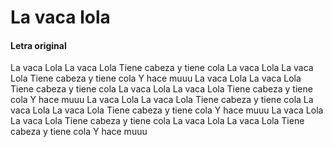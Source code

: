 # La vaca lola
#### Letra original

La vaca Lola
La vaca Lola
Tiene cabeza y tiene cola
La vaca Lola
La vaca Lola
Tiene cabeza y tiene cola
Y hace muuu
La vaca Lola
La vaca Lola
Tiene cabeza y tiene cola
La vaca Lola
La vaca Lola
Tiene cabeza y tiene cola
Y hace muuu
La vaca Lola
La vaca Lola
Tiene cabeza y tiene cola
La vaca Lola
La vaca Lola
Tiene cabeza y tiene cola
Y hace muuu
La vaca Lola
La vaca Lola
Tiene cabeza y tiene cola
La vaca Lola
La vaca Lola
Tiene cabeza y tiene cola
Y hace muuu
